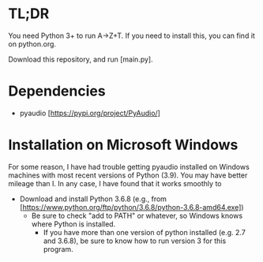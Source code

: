 # TL;DR
You need Python 3+ to run A→Z+T. If you need to install this, you can find it on python.org.

Download this repository, and run [main.py].
# Dependencies
* pyaudio [https://pypi.org/project/PyAudio/]
# Installation on Microsoft Windows
For some reason, I have had trouble getting pyaudio installed on Windows machines with most recent versions of Python (3.9). You may have better mileage than I. In any case, I have found that it works smoothly to
- Download and install Python 3.6.8 (e.g., from [https://www.python.org/ftp/python/3.6.8/python-3.6.8-amd64.exe])
  - Be sure to check "add to PATH" or whatever, so Windows knows where Python is installed.
    - If you have more than one version of python installed (e.g. 2.7 and 3.6.8), be sure to know how to run version 3 for this program.
